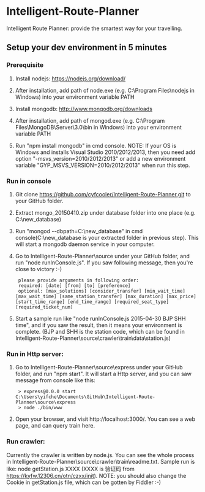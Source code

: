 # Intelligent-Route-Planner
Intelligent Route Planner: provide the smartest way for your travelling.

## Setup your dev environment in 5 minutes

### Prerequisite

1. Install nodejs: https://nodejs.org/download/

2. After installation, add path of node.exe (e.g. C:\Program Files\nodejs in Windows) into your environment variable PATH

3. Install mongodb: http://www.mongodb.org/downloads

4. After installation, add path of mongod.exe (e.g. C:\Program Files\MongoDB\Server\3.0\bin in Windows) into your environment variable PATH

5. Run "npm install mongodb" in cmd console. NOTE: If your OS is Windows and installs Visual Studio 2010/2012/2013, then you need add option "-msvs_version=2010/2012/2013" or add a new environment variable "GYP_MSVS_VERSION=2010/2012/2013" when run this step.

### Run in console

1. Git clone https://github.com/cyfcooler/Intelligent-Route-Planner.git to your GitHub folder.

2. Extract mongo_20150410.zip under database folder into one place (e.g. C:\new_database)

3. Run "mongod --dbpath=C:\new_database" in cmd console(C:\new_database is your extracted folder in previous step). This will start a mongodb daemon service in your computer.

4. Go to Intelligent-Route-Planner\source under your GitHub folder, and run "node runInConsole.js". If you saw following message, then you're close to victory :-)

		please provide arguments in following order:
		required: [date] [from] [to] [preference]
		optional: [max_solutions] [consider_transfer] [min_wait_time] [max_wait_time] [same_station_transfer] [max_duration] [max_price] [start_time_range] [end_time_range] [required_seat_type] [required_ticket_num]
		
5. Start a sample run like "node runInConsole.js 2015-04-30 BJP SHH time", and if you saw the result, then it means your environment is complete. (BJP and SHH is the station code, which can be found in Intelligent-Route-Planner\source\crawler\train\data\station.js)

### Run in Http server:
1. Go to Intelligent-Route-Planner\source\express under your GitHub folder, and run "npm start". It will start a Http server, and you can saw message from console like this:

		> express@0.0.0 start C:\Users\yifche\Documents\GitHub\Intelligent-Route-Planner\source\express
		> node ./bin/www
		
2. Open your browser, and visit http://localhost:3000/. You can see a web page, and can query train here.

### Run crawler:

Currently the crawler is written by node.js. You can see the whole process in Intelligent-Route-Planner\source\crawler\train\readme.txt. Sample run is like: node getStation.js XXXX (XXXX is 验证码 from https://kyfw.12306.cn/otn/czxx/init). NOTE: you should also change the Cookie in getStation.js file, which can be gotten by Fiddler :-)